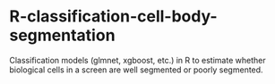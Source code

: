 # R-classification-cell-body-segmentation
 Classification models (glmnet, xgboost, etc.) in R to estimate whether biological cells in a screen are well segmented or poorly segmented.
